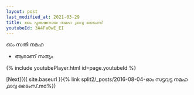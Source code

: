 ```yaml
---
layout: post
last_modified_at: 2021-03-29
title: ഓം പുരുഷനായ നമഹ ൧൦൮ ടൈംസ്
youtubeId: 3A4Fa0wE_EI
---
```

 
 
 ഓം സതി നമഹ 
 
 -  ആരാണ് സത്യം 
 
  
 
  
 
 
 
 
 
 


{% include youtubePlayer.html id=page.youtubeId %}
 
[Next]({{ site.baseurl }}{% link  split2/_posts/2016-08-04-ഓം സട്ടവട്ട നമഹ ൧൦൮ ടൈംസ്.md%})
 
